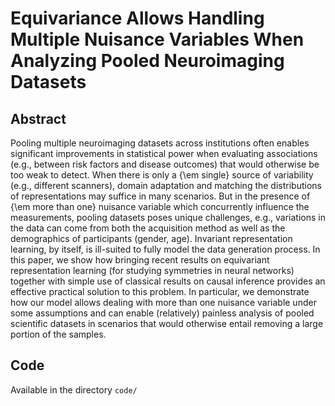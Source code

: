 # Equivariance Allows Handling Multiple Nuisance Variables When Analyzing Pooled Neuroimaging Datasets

## Abstract
Pooling multiple neuroimaging datasets across institutions often enables significant improvements in statistical power when evaluating associations (e.g., between risk factors and disease outcomes) that would otherwise be too weak to detect. When there is only a {\em single} source of variability (e.g., different scanners), domain adaptation and matching the distributions of representations may suffice in many scenarios. But in the presence of {\em more than one} nuisance variable which concurrently influence the measurements, pooling datasets poses unique challenges, e.g., variations in the data can come from both the acquisition method as well as the demographics of participants (gender, age). Invariant representation learning, by itself, is ill-suited to fully model the data generation process. In this paper, we show how bringing recent results on equivariant representation learning (for studying symmetries in neural networks) together with simple use of classical results on causal inference provides an effective practical solution to this problem. In particular, we demonstrate how our model allows dealing with more than one nuisance variable under some assumptions and can enable (relatively) painless analysis of pooled scientific datasets in scenarios that would otherwise entail removing a large portion of the samples.

## Code
Available in the directory `code/`
